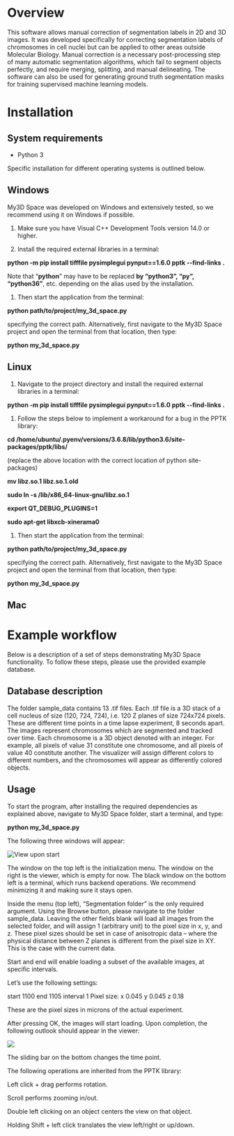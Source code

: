 ﻿# Overview
This software allows manual correction of segmentation labels in 2D and 3D images. It was developed specifically for correcting segmentation labels of chromosomes in cell nuclei but can be applied to other areas outside Molecular Biology. Manual correction is a necessary post-processing step of many automatic segmentation algorithms, which fail to segment objects perfectly, and require merging, splitting, and manual delineating. The software can also be used for generating ground truth segmentation masks for training supervised machine learning models. 
# Installation
## System requirements
- Python 3

Specific installation for different operating systems is outlined below.
## Windows
My3D Space was developed on Windows and extensively tested, so we recommend using it on Windows if possible. 

1. Make sure you have Visual C++ Development Tools version 14.0 or higher.

1. Install the required external libraries in a terminal:

**python -m pip install tifffile pysimplegui pynput==1.6.0 pptk --find-links .**

Note that “**python**” may have to be replaced **by “python3”, “py”, “python36”**, etc. depending on the alias used by the installation.

1. Then start the application from the terminal:

**python path/to/project/my\_3d\_space.py**

specifying the correct path. Alternatively, first navigate to the My3D Space project and open the terminal from that location, then type:

**python my\_3d\_space.py**
## Linux
1. Navigate to the project directory and install the required external libraries in a terminal:

**python -m pip install tifffile pysimplegui pynput==1.6.0 pptk --find-links .**

1. Follow the steps below to implement a workaround for a bug in the PPTK library:

**cd /home/ubuntu/.pyenv/versions/3.6.8/lib/python3.6/site-packages/pptk/libs/**

(replace the above location with the correct location of python site-packages)

**mv  libz.so.1  libz.so.1.old**

**sudo ln -s /lib/x86\_64-linux-gnu/libz.so.1**

**export QT\_DEBUG\_PLUGINS=1**

**sudo apt-get libxcb-xinerama0**

1. Then start the application from the terminal:

**python path/to/project/my\_3d\_space.py**

specifying the correct path. Alternatively, first navigate to the My3D Space project and open the terminal from that location, then type:

**python my\_3d\_space.py**

## Mac

# Example workflow
Below is a description of a set of steps demonstrating My3D Space functionality. To follow these steps, please use the provided example database.
## Database description
The folder sample\_data contains 13 .tif files. Each .tif file is a 3D stack of a cell nucleus of size (120, 724, 724), i.e. 120 Z planes of size 724x724 pixels. These are different time points in a time lapse experiment, 8 seconds apart. The images represent chromosomes which are segmented and tracked over time. Each chromosome is a 3D object denoted with an integer. For example, all pixels of value 31 constitute one chromosome, and all pixels of value 40 constitute another. The visualizer will assign different colors to different numbers, and the chromosomes will appear as differently colored objects.
## Usage
To start the program, after installing the required dependencies as explained above, navigate to My3D Space folder, start a terminal, and type:

**python my\_3d\_space.py**

The following three windows will appear:

![View upon start](https://github.com/rstamatov/pyfix3d/assets/55981363/d75a6e1a-2f31-417c-b067-07ebb7988e0d)


The window on the top left is the initialization menu. The window on the right is the viewer, which is empty for now. The black window on the bottom left is a terminal, which runs backend operations. We recommend minimizing it and making sure it stays open.

Inside the menu (top left), “Segmentation folder” is the only required argument. Using the Browse button, please navigate to the folder sample\_data. Leaving the other fields blank will load all images from the selected folder, and will assign 1 (arbitrary unit) to the pixel size in x, y, and z. These pixel sizes should be set in case of anisotropic data – where the physical distance between Z planes is different from the pixel size in XY. This is the case with the current data. 

Start and end will enable loading a subset of the available images, at specific intervals. 

Let’s use the following settings:

start  1100     end  1105   interval  1                  Pixel size:    x   0.045  y   0.045  z   0.18

These are the pixel sizes in microns of the actual experiment.

After pressing OK, the images will start loading. Upon completion, the following outlook should appear in the viewer:

![](Aspose.Words.7093e295-5dba-471f-89c4-c63110b026c3.002.jpeg)

The sliding bar on the bottom changes the time point. 

The following operations are inherited from the PPTK library:

Left click + drag performs rotation. 

Scroll performs zooming in/out. 

Double left clicking on an object centers the view on that object.

Holding Shift + left click translates the view left/right or up/down.


